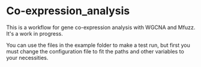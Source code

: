 # Co-expression_analysis
This is a workflow for gene co-expression analysis with WGCNA and Mfuzz. It's a work in progress.

You can use the files in the example folder to make a test run, but first you must change the configuration file to fit the paths and other variables to your necessities.
